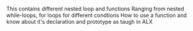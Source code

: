 This contains different nested loop and functions 
Ranging from nested while-loops, for loops for different condtions
How to use a function and know about it's declaration and prototype as taugh in ALX

